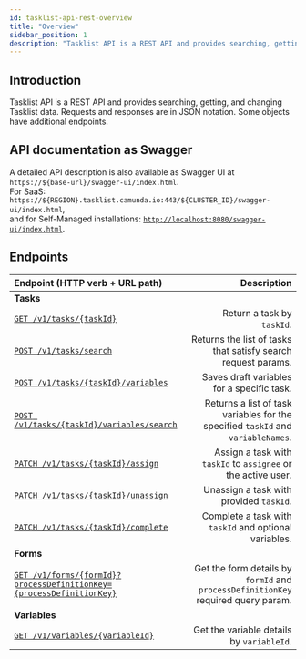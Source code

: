 ```yaml
---
id: tasklist-api-rest-overview
title: "Overview"
sidebar_position: 1
description: "Tasklist API is a REST API and provides searching, getting, and changing Tasklist data."
---
```


## Introduction

Tasklist API is a REST API and provides searching, getting, and changing Tasklist data.
Requests and responses are in JSON notation. Some objects have additional endpoints.

## API documentation as Swagger

A detailed API description is also available as Swagger UI at `https://${base-url}/swagger-ui/index.html`.<br/>
For SaaS: `https://${REGION}.tasklist.camunda.io:443/${CLUSTER_ID}/swagger-ui/index.html`,<br/>
and for Self-Managed installations: [`http://localhost:8080/swagger-ui/index.html`](http://localhost:8080/swagger-ui/index.html).

## Endpoints

| Endpoint (HTTP verb + URL path)                                                                                                                                 |                                                                       Description |
| :-------------------------------------------------------------------------------------------------------------------------------------------------------------- | --------------------------------------------------------------------------------: |
| **Tasks**                                                                                                                                                       |                                                                                   |
| [`GET /v1/tasks/{taskId}`](/apis-tools/tasklist-api-rest/controllers/tasklist-api-rest-task-controller.md#get-task)                                             |                                                        Return a task by `taskId`. |
| [`POST /v1/tasks/search`](/apis-tools/tasklist-api-rest/controllers/tasklist-api-rest-task-controller.md#search-tasks)                                          |                     Returns the list of tasks that satisfy search request params. |
| [`POST /v1/tasks/{taskId}/variables`](/apis-tools/tasklist-api-rest/controllers/tasklist-api-rest-task-controller.md#save-draft-task-variables)                 |                                        Saves draft variables for a specific task. |
| [`POST /v1/tasks/{taskId}/variables/search`](/apis-tools/tasklist-api-rest/controllers/tasklist-api-rest-task-controller.md#search-task-variables)              |  Returns a list of task variables for the specified `taskId` and `variableNames`. |
| [`PATCH /v1/tasks/{taskId}/assign`](/apis-tools/tasklist-api-rest/controllers/tasklist-api-rest-task-controller.md#assign-task)                                 |                     Assign a task with `taskId` to `assignee` or the active user. |
| [`PATCH /v1/tasks/{taskId}/unassign`](/apis-tools/tasklist-api-rest/controllers/tasklist-api-rest-task-controller.md#unassign-task)                             |                                           Unassign a task with provided `taskId`. |
| [`PATCH /v1/tasks/{taskId}/complete`](/apis-tools/tasklist-api-rest/controllers/tasklist-api-rest-task-controller.md#complete-task)                             |                             Complete a task with `taskId` and optional variables. |
| **Forms**                                                                                                                                                       |                                                                                   |
| [`GET /v1/forms/{formId}?processDefinitionKey={processDefinitionKey}`](/apis-tools/tasklist-api-rest/controllers/tasklist-api-rest-form-controller.md#get-form) | Get the form details by `formId` and `processDefinitionKey` required query param. |
| **Variables**                                                                                                                                                   |                                                                                   |
| [`GET /v1/variables/{variableId}`](/apis-tools/tasklist-api-rest/controllers/tasklist-api-rest-variables-controller.md#get-variable)                            |                                         Get the variable details by `variableId`. |
